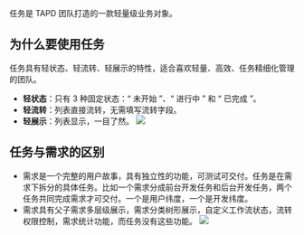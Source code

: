 任务是 TAPD 团队打造的一款轻量级业务对象。

## 为什么要使用任务
任务具有轻状态、轻流转、轻展示的特性，适合喜欢轻量、高效、任务精细化管理的团队。
- **轻状态**：只有 3 种固定状态：“ 未开始 ”、“ 进行中 ” 和 “ 已完成 ”。
- **轻流转**：列表直接流转，无需填写流转字段。
- **轻展示**：列表显示，一目了然。
![](http://imgcache.tce.fsphere.cn/image/mc.qcloudimg.com/static/img/6d4b16ef36698a3306b8c17d98828dbb/image.png)

## 任务与需求的区别
- 需求是一个完整的用户故事，具有独立性的功能，可测试可交付。任务是在需求下拆分的具体任务。比如一个需求分成前台开发任务和后台开发任务，两个任务共同完成需求才可交付。一个是用户纬度，一个是开发纬度。
- 需求具有父子需求多层级展示，需求分类树形展示，自定义工作流状态，流转权限控制，需求统计功能，而任务没有这些功能。
![](http://imgcache.tce.fsphere.cn/image/mc.qcloudimg.com/static/img/55fb8306c70421e1b9789e415bcf77d7/image.png)



